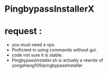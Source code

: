 # PingbypassInstallerX
# request : 
- you must need a vps.
- Proficient in using commands without gui.
- code not sure it is stable.
- PingbypassInstaller.sh is actually a rewrite of yongsheng109/pingbypassInstaller

